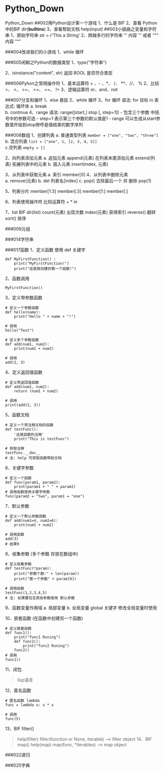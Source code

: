 # Python_Down
Python_Down
##002用Python设计第一个游戏
1、什么是 BIF
2、查看 Python中的BIF
    dir(__builtins__)
3、查看帮助文档
    help(input)
##003小插曲之变量和字符串
1、原始字符串
    str = r'This a String'
2、跨越多行的字符串
    ‘’‘ 内容 ’‘’ 或者 “”“ 内容 ”“”
    
    
###004改进我们的小游戏
1、while 循环
    
###005闲聊之Python的数据类型
1、type("字符串")
    
2、isinstance("content", str)
    返回 BOOL 是否符合类型

###006Pyhon之常用操作符
1、基本运算符
    + 、- 、*、 /、 **、//、 %
2、比较
    >、 <、 >=、 <=、 ==、 !=
3、逻辑运算符
    or、and、not

###007分支和循环
1、else 悬挂
2、while 循环
3、for 循环
    语法:
    for 目标 in 表达式:
        循环体
    a. break    
    b. continue
4、range
    语法:
    range([start,] stop [, step=1])
    - 包含三个参数 中括号中的参数可选
    - step=1 表示第三个参数的默认值是1
    - range 可以生成从start参数值开始到stop惨呼是值结束的数字序列
        
###008数组
1、创建列表
    a. 普通类型列表
    ```
        member = ["one", "two", "three"]
    ```
    b. 混合列表
    ```
        list = ["one", 1, [2, 3, 4, 5]]
    ```    
    c.空列表
    ```
        empty = []
    ```

2、向列表添加元素
    a. 追加元素
        append(元素) 在列表末尾添加元素
        extend(列表) 拓展列表中的元素
    b. 插入元素
        insert(index, 元素)
        
3、从列表中获取元素
    a. 索引
        member[0]
4、从列表中删除元素    
    a. remove(元素)
    b. del 列表名[index]
    c. pop() 去除最后一个 并 删除
       pop(1)
       
5、列表分片
    member[1:3]
    member[:3]
    member[1:]
    member[:]
    
6、列表使用操作符
    比较运算符
    + * in

7、list BIF
    dir(list)
    count(元素)   出现次数
    index(元素)   获得索引
    reverse()    翻转
    sort()       排序
    
    
###009元组
    

###014字符串


###017函数
1、定义函数 使用 def 关键字
```
def MyFirstFunction() :
    print("MyFirstFunction!")
    print("这是我创建的第一个函数!")
```
2、函数调用
```
MyFirstFunction()
```
3、定义带参数函数
```
# 定义一个参数函数
def hello(name):
    print("Hello " + name + "!")
    
# 调用
hello("Test")
```

```
# 定义多个参数函数
def add(num1, num2):
    print(num1 + num2)
    
# 调用
add(2, 3)
```

4、定义返回值函数
```
# 定义带返回值函数
def add(num1, num2):
    return (num1 + num2)
    
# 调用
print(add(2, 3))
```

5、函数文档
```
# 定义一个带注释文档的函数
def testFunc():
    '这是函数的注释'
    print("This is testFunc")

# 获取注释
testFunc.__doc__
# 注: help 可获取函数帮助文档
```

6、关键字参数
```
# 定义一个函数
def func(param1, param2):
    print(param1 + " " + param2)
# 调用函数使用关键字参数
func(param2 = "two", param1 = "one")

```

7、默认参数
```
# 定义一个默认参数函数
def add(num1=4, num2=6):
    print(num1 + num2)

# 调用函数
add(3)
# 结果9
```

8、收集参数 (多个参数 存放在数组中)
```
# 定义收集参数
def testFunc(*param):
    print("参数个数:" + len(param))
    print("第一个参数" + param[0])
    
# 调用函数
testFunc(1,2,3,4,5)
# 注: 如果要包含其他参数使用 默认参数
```
9、函数变量作用域
    a. 局部变量
    b. 全局变量 
    global 关键字  修改全局变量时使用
    

10、嵌套函数 (在函数中创建另一个函数)
```
# 定义嵌套函数
def func1():
    print("func1 Runing")
    def func2():
        print("func2 Runing")
    func2()
# 调用
func1()
```

11、闭包
> lisp语言


12、匿名函数 
```
# 匿名函数 lambda
func = lambda x: x * x

# 调用
func(5)
```

13、BIF filter()
>help(filter)
>filter(function or None, iterable) --> filter object
14、BIF map()
>help(map)
>map(func, *iterables) --> map object

###022递归

###025字典


    


